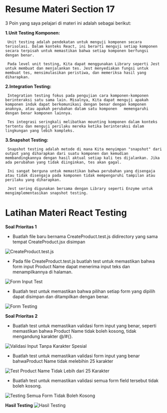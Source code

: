 # Resume Materi Section 17

3 Poin yang saya pelajari di materi ini adalah sebagai berikut: 


**1.Unit Testing Komponen:**

     Unit testing adalah pendekatan untuk menguji komponen secara terisolasi. Dalam konteks React, ini berarti menguji setiap komponen secara terpisah untuk memastikan bahwa setiap komponen berfungsi dengan benar.
     
     Pada level unit testing, Kita dapat menggunakan Library seperti Jest untuk membuat dan menjalankan tes. Jest menyediakan fungsi untuk membuat tes, mensimulasikan peristiwa, dan memeriksa hasil yang diharapkan.

**2.Integration Testing:**

     Integration testing fokus pada pengujian cara komponen-komponen berinteraksi satu sama lain. Misalnya, Kita dapat menguji apakah komponen induk dapat berkomunikasi dengan benar dengan komponen anaknya, atau apakah perubahan dalam satu komponen   memengaruhi dengan benar komponen lainnya.
     
     Tes integrasi seringkali melibatkan mounting komponen dalam konteks tertentu dan menguji perilaku mereka ketika berinteraksi dalam lingkungan yang lebih kompleks.

**3.Snapshot Testing:**

     Snapshot testing adalah metode di mana Kita menyimpan "snapshot" dari output yang diharapkan dari suatu komponen dan kemudian membandingkannya dengan hasil aktual setiap kali tes dijalankan. Jika ada perubahan yang tidak diinginkan, tes akan gagal.
     
     Ini sangat berguna untuk memastikan bahwa perubahan yang disengaja atau tidak disengaja pada komponen tidak mempengaruhi tampilan atau perilaku yang diharapkan.
     
     Jest sering digunakan bersama dengan Library seperti Enzyme untuk mengimplementasikan snapshot testing.



# Latihan Materi React Testing

**Soal Prioritas 1** 

-    Buatlah file baru bernama CreateProduct.test.js didirectory yang sama tempat CreateProduct.jsx disimpan

![CreateProduct.test.js](https://github.com/yuumens/react_Ahmad-Rizky-Has/blob/feat/React-Testing/17_React%20Testing/ScreenShots/Membuat%20File%20CreateProduct.test.js.png)

-    Pada file CreateProduct.test.js buatlah test untuk memastikan bahwa form input Product Name dapat menerima input teks dan menampilkannya di halaman.

![Form Input Test](https://github.com/yuumens/react_Ahmad-Rizky-Has/blob/feat/React-Testing/17_React%20Testing/ScreenShots/Test%20Untuk%20ProductName%20dapat%20Menerima%20Input%20Teks.png)


-    Buatlah test untuk memastikan bahwa pilihan setiap form yang dipilih dapat disimpan dan ditampilkan dengan benar.

![Form Testing](https://github.com/yuumens/react_Ahmad-Rizky-Has/blob/feat/React-Testing/17_React%20Testing/ScreenShots/Form%20Yang%20Dipilih%20Dapat%20Disimpan%20dan%20Di%20Tampilkan.png)


**Soal Prioritas 2**
  
-    Buatlah test untuk memastikan validasi form input yang benar, seperti memastikan bahwa Product Name tidak boleh kosong, tidak mengandung karakter @/#{}.

![Validasi Input Tanpa Karakter Spesial](https://github.com/yuumens/react_Ahmad-Rizky-Has/blob/feat/React-Testing/17_React%20Testing/ScreenShots/ProductName%20Tidak%20Boleh%20Kosong%20dan%20Mengandung%20Karakter%20Spesial.png)


-    Buatlah test untuk memastikan validasi form input yang benar bahwaProduct Name tidak melebihin 25 karakter

![Test Product Name Tidak Lebih dari 25 Karakter](https://github.com/yuumens/react_Ahmad-Rizky-Has/blob/feat/React-Testing/17_React%20Testing/ScreenShots/ProductName%20Tidak%20Boleh%20Melebihi%2025%20Karakter.png)


-    Buatlah test untuk memastikan validasi semua form field tersebut tidak boleh kosong.

![Testing Semua Form Tidak Boleh Kosong](https://github.com/yuumens/react_Ahmad-Rizky-Has/blob/feat/React-Testing/17_React%20Testing/ScreenShots/Semua%20Form%20Field%20Tidak%20Boleh%20Kosong.png)


**Hasil Testing**
![Hasil Testing](https://github.com/yuumens/react_Ahmad-Rizky-Has/blob/feat/React-Testing/17_React%20Testing/ScreenShots/Hasil%20Testing.png)
